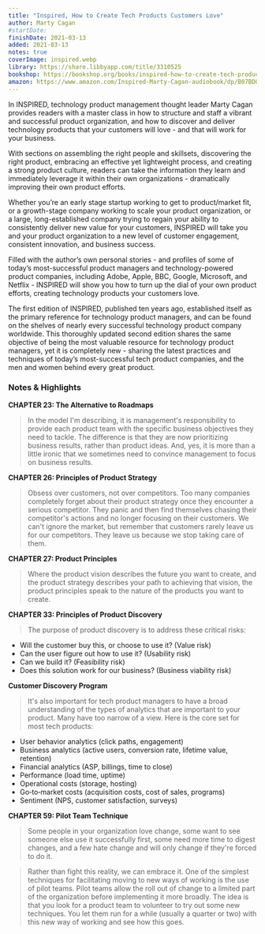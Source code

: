 ```yaml
---
title: "Inspired, How to Create Tech Products Customers Love"
author: Marty Cagan
#startDate:
finishDate: 2021-03-13
added: 2021-03-13
notes: true
coverImage: inspired.webp
library: https://share.libbyapp.com/title/3310525
bookshop: https://bookshop.org/books/inspired-how-to-create-tech-products-customers-love/9781119387503
amazon: https://www.amazon.com/Inspired-Marty-Cagan-audiobook/dp/B07BDQVC45/
---
```


In INSPIRED, technology product management thought leader Marty Cagan provides readers with a master class in how to structure and staff a vibrant and successful product organization, and how to discover and deliver technology products that your customers will love - and that will work for your business.

With sections on assembling the right people and skillsets, discovering the right product, embracing an effective yet lightweight process, and creating a strong product culture, readers can take the information they learn and immediately leverage it within their own organizations - dramatically improving their own product efforts.

Whether you’re an early stage startup working to get to product/market fit, or a growth-stage company working to scale your product organization, or a large, long-established company trying to regain your ability to consistently deliver new value for your customers, INSPIRED will take you and your product organization to a new level of customer engagement, consistent innovation, and business success.

Filled with the author’s own personal stories - and profiles of some of today’s most-successful product managers and technology-powered product companies, including Adobe, Apple, BBC, Google, Microsoft, and Netflix - INSPIRED will show you how to turn up the dial of your own product efforts, creating technology products your customers love.

The first edition of INSPIRED, published ten years ago, established itself as the primary reference for technology product managers, and can be found on the shelves of nearly every successful technology product company worldwide. This thoroughly updated second edition shares the same objective of being the most valuable resource for technology product managers, yet it is completely new - sharing the latest practices and techniques of today’s most-successful tech product companies, and the men and women behind every great product.

### Notes & Highlights
**CHAPTER 23: The Alternative to Roadmaps**
> In the model I'm describing, it is management's responsibility to provide each product team with the specific business objectives they need to tackle. The difference is that they are now prioritizing business results, rather than product ideas. And, yes, it is more than a little ironic that we sometimes need to convince management to focus on business results.

**CHAPTER 26: Principles of Product Strategy**
> Obsess over customers, not over competitors. Too many companies completely forget about their product strategy once they encounter a serious competitor. They panic and then find themselves chasing their competitor's actions and no longer focusing on their customers. We can't ignore the market, but remember that customers rarely leave us for our competitors. They leave us because we stop taking care of them.

**CHAPTER 27: Product Principles**
> Where the product vision describes the future you want to create, and the product strategy describes your path to achieving that vision, the product principles speak to the nature of the products you want to create.

**CHAPTER 33: Principles of Product Discovery**
> The purpose of product discovery is to address these critical risks:
* Will the customer buy this, or choose to use it? (Value risk)
* Can the user figure out how to use it? (Usability risk)
* Can we build it? (Feasibility risk)
* Does this solution work for our business? (Business viability risk)

**Customer Discovery Program**
> It's also important for tech product managers to have a broad understanding of the types of analytics that are important to your product. Many have too narrow of a view. Here is the core set for most tech products:
* User behavior analytics (click paths, engagement)
* Business analytics (active users, conversion rate, lifetime value, retention)
* Financial analytics (ASP, billings, time to close)
* Performance (load time, uptime)
* Operational costs (storage, hosting)
* Go‐to‐market costs (acquisition costs, cost of sales, programs)
* Sentiment (NPS, customer satisfaction, surveys)

**CHAPTER 59: Pilot Team Technique**
> Some people in your organization love change, some want to see someone else use it successfully first, some need more time to digest changes, and a few hate change and will only change if they're forced to do it.

> Rather than fight this reality, we can embrace it. One of the simplest techniques for facilitating moving to new ways of working is the use of pilot teams. Pilot teams allow the roll out of change to a limited part of the organization before implementing it more broadly. The idea is that you look for a product team to volunteer to try out some new techniques. You let them run for a while (usually a quarter or two) with this new way of working and see how this goes.
